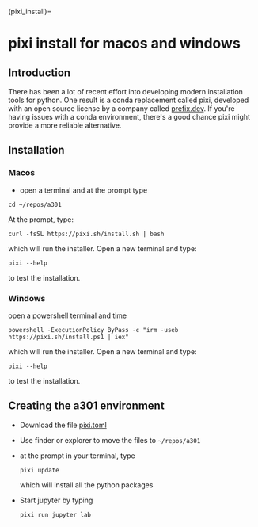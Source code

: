 (pixi_install)=
# pixi install for macos and windows

## Introduction

There has been a lot of recent effort into developing modern installation tools for python.  One result is a conda replacement called pixi, developed with an open source license by a company
called [prefix.dev](https://prefix.dev/).   If you're having issues with a conda environment, there's
a good chance pixi might provide a more reliable alternative.

## Installation

### Macos

- open a terminal and at the prompt type

```
cd ~/repos/a301
```

At the prompt, type:

```
curl -fsSL https://pixi.sh/install.sh | bash
```

which will run the installer.  Open a new terminal and type:

```
pixi --help
```

to test the installation.


### Windows

open a powershell terminal and time

```
powershell -ExecutionPolicy ByPass -c "irm -useb https://pixi.sh/install.ps1 | iex"
```

which will run the installer.  Open a new terminal and type:

```
pixi --help
```

to test the installation.


## Creating the a301 environment

- Download the file [pixi.toml](https://drive.google.com/file/d/1WDzlxmXF5mqMcvgGu8oNE8sKvQNCN3Ru/view?usp=sharing)
- Use finder or explorer to move the files to `~/repos/a301`
- at the prompt in your terminal, type

  ```
  pixi update
  ```

  which will install all the python packages
  
- Start jupyter by typing

  ```
  pixi run jupyter lab
  ```
